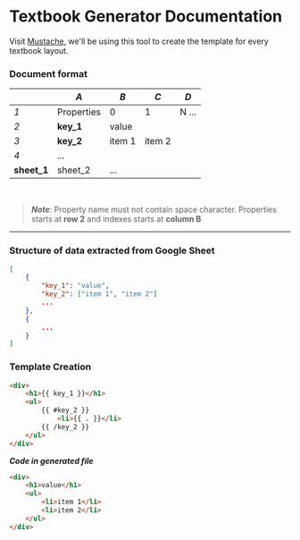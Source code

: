 # Textbook Generator Documentation


Visit [Mustache](https://mustache.github.io/), we'll be using this tool to create the template for every textbook layout.

 

### Document format
|     | *A*         |*B*          | *C*         | *D*          
| --- | ----------- | ----------- | ----------- | -----------
| *1* | Properties  | 0           | 1           | N ... 
| *2* | **key_1**   | value       |             |
| *3* | **key_2**   | item 1      | item 2      |
| *4* | ...         |             |             |
| **sheet_1** | sheet_2   | ...
<br>


> ***Note***: Property name must not contain space character. Properties starts at **row 2** and indexes starts at **column B**

---

### Structure of data extracted from Google Sheet

```json
[
    {
        "key_1": "value",
        "key_2": ["item 1", "item 2"]
        ...
    },
    {
        ...
    }
]
```
### Template Creation
```html
<div>
    <h1>{{ key_1 }}</h1>
    <ul>
        {{ #key_2 }}
            <li>{{ . }}</li>
        {{ /key_2 }}
    </ul>
</div>
```
***Code in generated file***
```html
<div>
    <h1>value</h1>
    <ul>
        <li>item 1</li>
        <li>item 2</li>
    </ul>
</div>
```